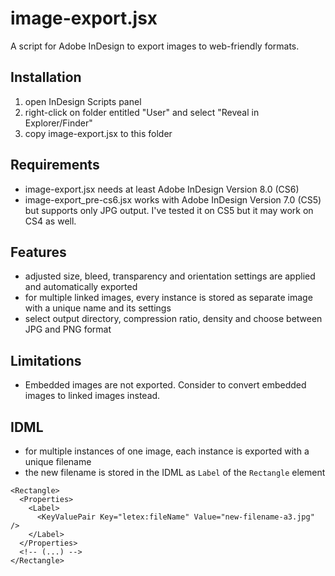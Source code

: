 # image-export.jsx

A script for Adobe InDesign to export images to web-friendly formats.

##  Installation

1. open InDesign Scripts panel
2. right-click on folder entitled "User" and select "Reveal in Explorer/Finder"
3. copy image-export.jsx to this folder

## Requirements

* image-export.jsx needs at least Adobe InDesign Version 8.0 (CS6)
* image-export_pre-cs6.jsx works with Adobe InDesign Version 7.0 (CS5) but supports only JPG output. I've tested it on CS5 but it may work on CS4 as well.

## Features

* adjusted size, bleed, transparency and orientation settings are applied and automatically exported
* for multiple linked images, every instance is stored as separate image with a unique name and its settings
* select output directory, compression ratio, density and choose between JPG and PNG format

## Limitations

* Embedded images are not exported. Consider to convert embedded images to linked images instead.


## IDML

* for multiple instances of one image, each instance is exported with a unique filename
* the new filename is stored in the IDML as ``Label`` of the ``Rectangle`` element

```
<Rectangle>
  <Properties>
    <Label>
      <KeyValuePair Key="letex:fileName" Value="new-filename-a3.jpg" />
    </Label>
  </Properties>
  <!-- (...) -->
</Rectangle>
```
